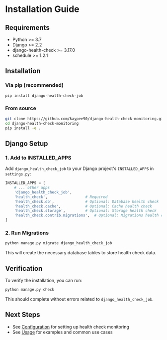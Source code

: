 # Installation Guide

## Requirements

- Python >= 3.7
- Django >= 2.2
- django-health-check >= 3.17.0
- schedule >= 1.2.1

## Installation

### Via pip (recommended)

```bash
pip install django-health-check-job
```

### From source

```bash
git clone https://github.com/kaypee90/django-health-check-monitoring.git
cd django-health-check-monitoring
pip install -e .
```

## Django Setup

### 1. Add to INSTALLED_APPS

Add `django_health_check_job` to your Django project's `INSTALLED_APPS` in `settings.py`:

```python
INSTALLED_APPS = [
    # ... other apps
    'django_health_check_job',
    'health_check',                 # Required
    'health_check.db',              # Optional: Database health check
    'health_check.cache',           # Optional: Cache health check
    'health_check.storage',         # Optional: Storage health check
    'health_check.contrib.migrations',  # Optional: Migrations health check
]
```

### 2. Run Migrations

```bash
python manage.py migrate django_health_check_job
```

This will create the necessary database tables to store health check data.

## Verification

To verify the installation, you can run:

```bash
python manage.py check
```

This should complete without errors related to `django_health_check_job`.

## Next Steps

- See [Configuration](configuration.md) for setting up health check monitoring
- See [Usage](usage.md) for examples and common use cases
